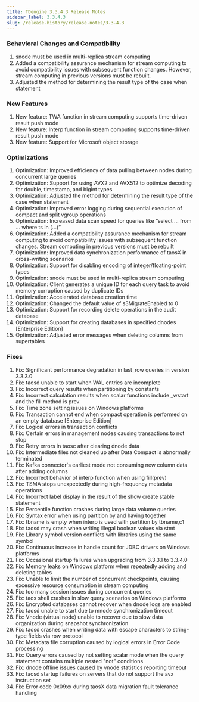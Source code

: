 ```yaml
---
title: TDengine 3.3.4.3 Release Notes
sidebar_label: 3.3.4.3
slug: /release-history/release-notes/3-3-4-3
---
```


### Behavioral Changes and Compatibility

1. snode must be used in multi-replica stream computing
1. Added a compatibility assurance mechanism for stream computing to avoid compatibility issues with subsequent function changes. However, stream computing in previous versions must be rebuilt.
1. Adjusted the method for determining the result type of the case when statement

### New Features

1. New feature: TWA function in stream computing supports time-driven result push mode
1. New feature: Interp function in stream computing supports time-driven result push mode
1. New feature: Support for Microsoft object storage

### Optimizations

1. Optimization: Improved efficiency of data pulling between nodes during concurrent large queries
1. Optimization: Support for using AVX2 and AVX512 to optimize decoding for double, timestamp, and bigint types
1. Optimization: Adjusted the method for determining the result type of the case when statement
1. Optimization: Improved error logging during sequential execution of compact and split vgroup operations
1. Optimization: Increased data scan speed for queries like “select ... from ... where ts in (...)”
1. Optimization: Added a compatibility assurance mechanism for stream computing to avoid compatibility issues with subsequent function changes. Stream computing in previous versions must be rebuilt
1. Optimization: Improved data synchronization performance of taosX in cross-writing scenarios
1. Optimization: Support for disabling encoding of integer/floating-point types
1. Optimization: snode must be used in multi-replica stream computing
1. Optimization: Client generates a unique ID for each query task to avoid memory corruption caused by duplicate IDs
1. Optimization: Accelerated database creation time
1. Optimization: Changed the default value of s3MigrateEnabled to 0
1. Optimization: Support for recording delete operations in the audit database
1. Optimization: Support for creating databases in specified dnodes [Enterprise Edition]
1. Optimization: Adjusted error messages when deleting columns from supertables

### Fixes

1. Fix: Significant performance degradation in last_row queries in version 3.3.3.0
1. Fix: taosd unable to start when WAL entries are incomplete
1. Fix: Incorrect query results when partitioning by constants
1. Fix: Incorrect calculation results when scalar functions include _wstart and the fill method is prev
1. Fix: Time zone setting issues on Windows platforms
1. Fix: Transaction cannot end when compact operation is performed on an empty database [Enterprise Edition]
1. Fix: Logical errors in transaction conflicts
1. Fix: Certain errors in management nodes causing transactions to not stop
1. Fix: Retry errors in taosc after clearing dnode data
1. Fix: Intermediate files not cleaned up after Data Compact is abnormally terminated
1. Fix: Kafka connector's earliest mode not consuming new column data after adding columns
1. Fix: Incorrect behavior of interp function when using fill(prev)
1. Fix: TSMA stops unexpectedly during high-frequency metadata operations
1. Fix: Incorrect label display in the result of the show create stable statement
1. Fix: Percentile function crashes during large data volume queries
1. Fix: Syntax error when using partition by and having together
1. Fix: tbname is empty when interp is used with partition by tbname,c1
1. Fix: taosd may crash when writing illegal boolean values via stmt
1. Fix: Library symbol version conflicts with libraries using the same symbol
1. Fix: Continuous increase in handle count for JDBC drivers on Windows platforms
1. Fix: Occasional startup failures when upgrading from 3.3.3.1 to 3.3.4.0
1. Fix: Memory leaks on Windows platform when repeatedly adding and deleting tables
1. Fix: Unable to limit the number of concurrent checkpoints, causing excessive resource consumption in stream computing
1. Fix: too many session issues during concurrent queries
1. Fix: taos shell crashes in slow query scenarios on Windows platforms
1. Fix: Encrypted databases cannot recover when dnode logs are enabled
1. Fix: taosd unable to start due to mnode synchronization timeout
1. Fix: Vnode (virtual node) unable to recover due to slow data organization during snapshot synchronization
1. Fix: taosd crashes when writing data with escape characters to string-type fields via row protocol
1. Fix: Metadata file corruption caused by logical errors in Error Code processing
1. Fix: Query errors caused by not setting scalar mode when the query statement contains multiple nested "not" conditions
1. Fix: dnode offline issues caused by vnode statistics reporting timeout
1. Fix: taosd startup failures on servers that do not support the avx instruction set
1. Fix: Error code 0x09xx during taosX data migration fault tolerance handling

